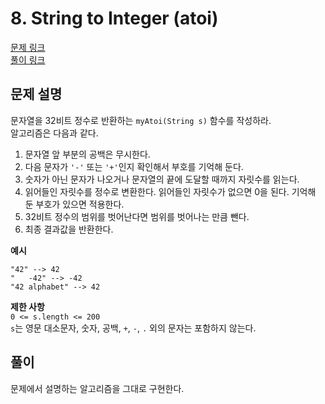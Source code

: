 # 8. String to Integer (atoi)
[문제 링크](https://leetcode.com/problems/string-to-integer-atoi/ )  
[풀이 링크](LC8.java )  

## 문제 설명
문자열을 32비트 정수로 반환하는 `myAtoi(String s)` 함수를 작성하라.  
알고리즘은 다음과 같다.  
1. 문자열 앞 부분의 공백은 무시한다.  
2. 다음 문자가 `'-'` 또는 `'+'`인지 확인해서 부호를 기억해 둔다.  
3. 숫자가 아닌 문자가 나오거나 문자열의 끝에 도달할 때까지 자릿수를 읽는다.  
4. 읽어들인 자릿수를 정수로 변환한다. 읽어들인 자릿수가 없으면 0을 된다. 기억해 둔 부호가 있으면 적용한다.  
5. 32비트 정수의 범위를 벗어난다면 범위를 벗어나는 만큼 뺀다.  
6. 최종 결과값을 반환한다.

**예시**
```
"42" --> 42
"   -42" --> -42
"42 alphabet" --> 42
```

**제한 사항**  
`0 <= s.length <= 200`  
`s`는 영문 대소문자, 숫자, 공백, `+`, `-`, `.` 외의 문자는 포함하지 않는다.  

## 풀이
문제에서 설명하는 알고리즘을 그대로 구현한다.  

